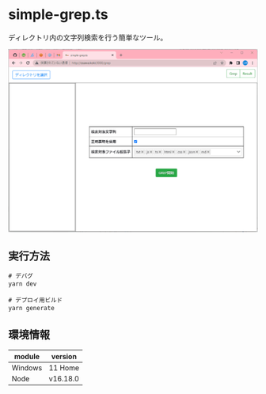 # simple-grep.ts

ディレクトリ内の文字列検索を行う簡単なツール。  

![成果物](./.development/fruit.gif)  

## 実行方法

```shell
# デバグ
yarn dev

# デプロイ用ビルド
yarn generate
```

## 環境情報

| module | version |
| ---- | ---- |
| Windows | 11 Home |
| Node | v16.18.0 |

